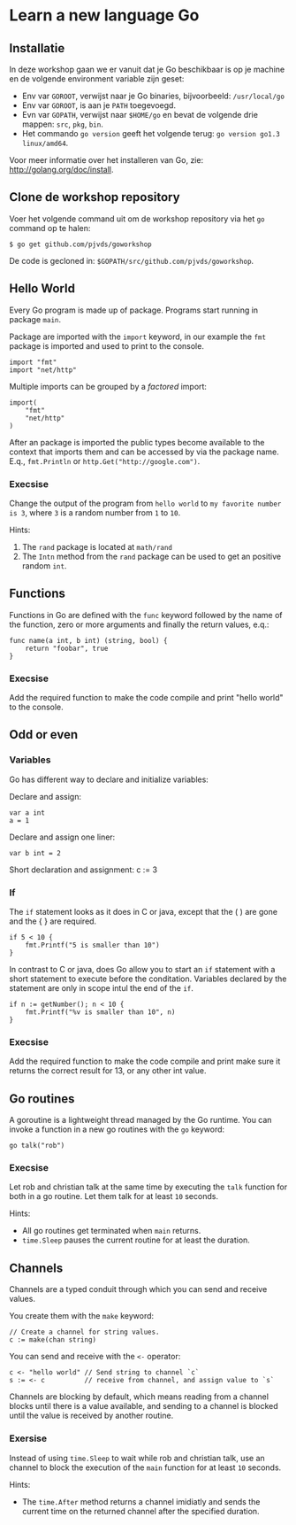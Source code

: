# Learn a new language Go

## Installatie

In deze workshop gaan we er vanuit dat je Go beschikbaar is op je machine en de volgende environment variable zijn geset:

* Env var `GOROOT`, verwijst naar je Go binaries, bijvoorbeeld: `/usr/local/go`
* Env var `GOROOT`, is aan je `PATH` toegevoegd.
* Evn var `GOPATH`, verwijst naar `$HOME/go` en bevat de volgende drie mappen: `src`, `pkg`, `bin`.
* Het commando `go version` geeft het volgende terug: `go version go1.3 linux/amd64`.

Voor meer informatie over het installeren van Go, zie: <http://golang.org/doc/install>.

## Clone de workshop repository

Voer het volgende command uit om de workshop repository via het `go` command op te halen:

    $ go get github.com/pjvds/goworkshop

De code is gecloned in: `$GOPATH/src/github.com/pjvds/goworkshop`.

## Hello World

Every Go program is made up of package. Programs start running in package `main`. 

Package are imported with the `import` keyword, in our example the `fmt` package is imported and used to print to the console.

    import "fmt"
    import "net/http"

Multiple imports can be grouped by a _factored_ import:

    import(
        "fmt"
        "net/http"
    )

After an package is imported the public types become available to the context that imports them and can be accessed by via the package name. E.q., `fmt.Println` or `http.Get("http://google.com")`.

### Execsise

Change the output of the program from `hello world` to `my favorite number is 3`, where `3` is a random number from `1` to `10`.

Hints:

1. The `rand` package is located at `math/rand`
2. The `Intn` method from the `rand` package can be used to get an positive random `int`.

## Functions

Functions in Go are defined with the `func` keyword followed by the name of the function, zero or more arguments and finally the return values, e.q.:

    func name(a int, b int) (string, bool) {
        return "foobar", true
    }

### Execsise

Add the required function to make the code compile and print "hello world" to the console.

## Odd or even

### Variables

Go has different way to declare and initialize variables:

Declare and assign:

    var a int
    a = 1

Declare and assign one liner:

    var b int = 2

Short declaration and assignment:
    c := 3

### If

The `if` statement looks as it does in C or java, except that the ( ) are gone and the { } are required.

    if 5 < 10 {
        fmt.Printf("5 is smaller than 10")
    }

In contrast to C or java, does Go allow you to start an `if` statement with a short statement to execute before the conditation. Variables declared by the statement are only in scope intul the end of the `if`.

    if n := getNumber(); n < 10 {
        fmt.Printf("%v is smaller than 10", n)
    }

### Execsise

Add the required function to make the code compile and print make sure it returns the correct result for 13, or any other int value.

## Go routines

A goroutine is a lightweight thread managed by the Go runtime. You can invoke a function in a new go routines with the `go` keyword:

    go talk("rob")

### Execsise

Let rob and christian talk at the same time by executing the `talk` function for both in a go routine. Let them talk for at least `10` seconds.

Hints:

* All go routines get terminated when `main` returns.
* `time.Sleep` pauses the current routine for at least the duration.

## Channels

Channels are a typed conduit through which you can send and receive values.

You create them with the `make` keyword:

    // Create a channel for string values.
    c := make(chan string)

You can send and receive with the `<-` operator:

    c <- "hello world" // Send string to channel `c`
    s := <- c          // receive from channel, and assign value to `s`

Channels are blocking by default, which means reading from a channel blocks until there is a value available, and sending to a channel is blocked until the value is received by another routine.

### Exersise

Instead of using `time.Sleep` to wait while rob and christian talk, use an channel to block the execution of the `main` function for at least `10` seconds.

Hints:

* The `time.After` method returns a channel imidiatly and sends the current time on the returned channel after the specified duration.
